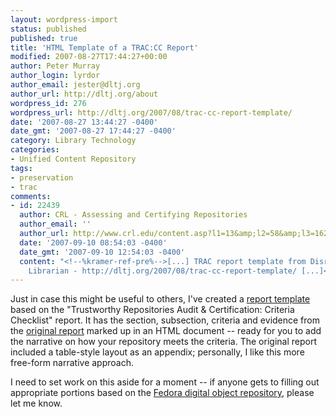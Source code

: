 ```yaml
---
layout: wordpress-import
status: published
published: true
title: 'HTML Template of a TRAC:CC Report'
modified: 2007-08-27T17:44:27+00:00
author: Peter Murray
author_login: lyrdor
author_email: jester@dltj.org
author_url: http://dltj.org/about
wordpress_id: 276
wordpress_url: http://dltj.org/2007/08/trac-cc-report-template/
date: '2007-08-27 13:44:27 -0400'
date_gmt: '2007-08-27 17:44:27 -0400'
category: Library Technology
categories:
- Unified Content Repository
tags:
- preservation
- trac
comments:
- id: 22439
  author: CRL - Assessing and Certifying Repositories
  author_email: ''
  author_url: http://www.crl.edu/content.asp?l1=13&amp;l2=58&amp;l3=162
  date: '2007-09-10 08:54:03 -0400'
  date_gmt: '2007-09-10 12:54:03 -0400'
  content: "<!--%kramer-ref-pre%-->[...] TRAC report template from Disruptive Technology
    Librarian - http://dltj.org/2007/08/trac-cc-report-template/ [...]<!--%kramer-ref-post%-->"
---
```

<p>Just in case this might be useful to others, I've created a <a href="/assets/images/2007/08/trac-cc-criteria-checklist.html">report template</a> based on the "Trustworthy Repositories Audit & Certification: Criteria Checklist" report.  It has the section, subsection, criteria and evidence from the <a href="http://www.crl.edu/content.asp?l1=13&#038;l2=58&#038;l3=162&#038;l4=91" title="CRL - Preservation">original report</a> marked up in an HTML document -- ready for you to add the narrative on how your repository meets the criteria.  The original report included a table-style layout as an appendix; personally, I like this more free-form narrative approach.</p>
<p>I need to set work on this aside for a moment -- if anyone gets to filling out appropriate portions based on the <a href="http://www.fedora-commons.org/" title="Fedora Commons homepage">Fedora digital object repository</a>, please let me know.</p>
